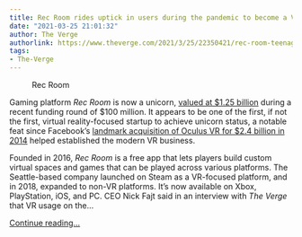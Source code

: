 ```yaml
---
title: Rec Room rides uptick in users during the pandemic to become a VR unicorn
date: "2021-03-25 21:01:32"
author: The Verge
authorlink: https://www.theverge.com/2021/3/25/22350421/rec-room-teenagers-gaming-users-pandemic-virtual-reality
tags:
- The-Verge
---
```

<figure>
      <img alt="" src="https://cdn.vox-cdn.com/thumbor/48Pex6eiBkn5c-VplRJwiCrt2C0=/200x0:2360x1440/1310x873/cdn.vox-cdn.com/uploads/chorus_image/image/69027021/RecRoom_Fantasy.0.png" />
        <figcaption>Rec Room</figcaption>
    </figure>

  <p id="GoWiY2">Gaming platform <em>Rec Room</em> is now a unicorn, <a href="https://venturebeat.com/2021/03/23/social-gaming-platform-rec-room-raises-100m-at-1-25b-valuation/">valued at $1.25 billion</a> during a recent funding round of $100 million. It appears to be one of the first, if not the first, virtual reality-focused startup to achieve unicorn status, a notable feat since Facebook’s <a href="https://www.theverge.com/2014/3/25/5547456/facebook-buying-oculus-for-2-billion">landmark acquisition of Oculus VR for $2.4 billion in 2014</a> helped established the modern VR business. </p>
<p id="CUyftN">Founded in 2016, <em>Rec Room</em> is a free app that lets players build custom virtual spaces and games that can be played across various platforms. The Seattle-based company launched on Steam as a VR-focused platform, and in 2018, expanded to non-VR platforms. It’s now available on Xbox, PlayStation, iOS, and PC. CEO Nick Fajt said in an interview with <em>The Verge</em> that VR usage on the...</p>
  <p>
    <a href="https://www.theverge.com/2021/3/25/22350421/rec-room-teenagers-gaming-users-pandemic-virtual-reality">Continue reading&hellip;</a>
  </p>